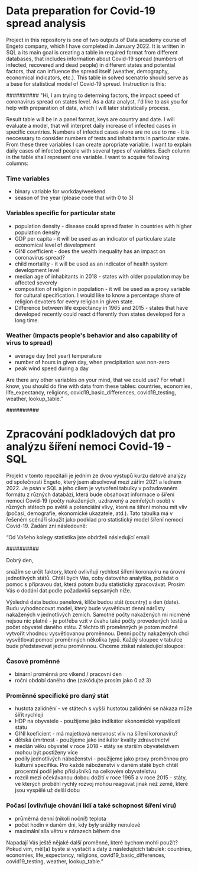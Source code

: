 # Data preparation for Covid-19 spread analysis
Project in this repository is one of two outputs of Data academy course of Engeto company, which I have completed in January 2022. It is written in SQL a its main goal is creating a table in required format from different databases, that includes information about Covid-19 spread (numbers of infected, recovered and dead people) in different states and potential factors, that can influence the spread itself (weather, demography, economical indicators, etc.). This table in solved scenatrio should serve as a base for statistical model of Covid-19 spread. Instruction is this:

##########
"Hi,
I am trying to determing factors, the impact speed of coronavirus spread on states level. As a data analyst, I'd like to ask you for help with preparation of data, which I will later statistically process.

Result table will be in a panel format, keys are country and date. I will evaluate a model, that will interpret daily increase of infected cases in specific countries. Numbers of infected cases alone are no use to me - it is neccessary to consider numbers of tests and inhabitants in particular state. From these three variables I can create apropriate variable. I want to explain daily cases of infected people with several types of variables. Each column in the table shall represent one variable. I want to acquire following columns:

### Time variables
- binary variable for workday/weekend
- season of the year (please code that with 0 to 3)

### Variables specific for particular state
- population density - disease could spread faster in countries with higher population density
- GDP per capita - it will be used as an indicator of particulare state economical level of development
- GINI coefficient - does the wealth inequality has an impact on coronavirus spread?
- child mortality - it will be used as an indicator of health system development level
- median age of inhabitants in 2018 - states with older population may be affected severely
- composition of religion in population - it will be used as a proxy variable for cultural specification. I would like to know a percentage share of religion devoters for every religion in given state.
- Difference between life expectancy in 1965 and 2015 - states that have developed recently could react differently than states developed for a long time.

### Weather (impacts people's behavior and also capability of virus to spread)
- average day (not year) temperature 
- number of hours in given day, when precipitation was non-zero
- peak wind speed during a day

Are there any other variables on your mind, that we could use? For what I know, you should do fine with data from these tables: countries, economies, life_expectancy, religions, covid19_basic_differences, covid19_testing, weather, lookup_table.” 


##########

# Zpracování podkladových dat pro analýzu šíření nemoci Covid-19 - SQL

Projekt v tomto repozitáři je jedním ze dvou výstupů kurzu datové analýzy od společnosti Engeto, který jsem absolvoval mezi zářím 2021 a lednem 2022. Je psán v SQL a jeho cílem je vytvoření tabulky v požadovaném formátu z různých databází, která bude obsahovat informace o šíření nemoci Covid-19 (počty nakažených, uzdravený a zemřelých osob) v různých státech po světě a potenciální vlivy, které na šíření mohou mít vliv (počasí, demografie, ekonomické ukazatele, atd.). Tato tabulka má v řešeném scénáři sloužit jako podklad pro statistický model šíření nemoci Covid-19. Zadání zní následovně:

“Od Vašeho kolegy statistika jste obdrželi následující email:

##########

Dobrý den,

snažím se určit faktory, které ovlivňují rychlost šíření koronaviru na úrovni jednotlivých států. Chtěl bych Vás, coby datového analytika, požádat o pomoc s přípravou dat, která potom budu statisticky zpracovávat. Prosím Vás o dodání dat podle požadavků sepsaných níže.

Výsledná data budou panelová, klíče budou stát (country) a den (date). Budu vyhodnocovat model, který bude vysvětlovat denní nárůsty nakažených v jednotlivých zemích. Samotné počty nakažených mi nicméně nejsou nic platné - je potřeba vzít v úvahu také počty provedených testů a počet obyvatel daného státu. Z těchto tří proměnných je potom možné vytvořit vhodnou vysvětlovanou proměnnou. Denní počty nakažených chci vysvětlovat pomocí proměnných několika typů. Každý sloupec v tabulce bude představovat jednu proměnnou. Chceme získat následující sloupce:

### Časové proměnné

- binární proměnná pro víkend / pracovní den
- roční období daného dne (zakódujte prosím jako 0 až 3)

### Proměnné specifické pro daný stát
- hustota zalidnění - ve státech s vyšší hustotou zalidnění se nákaza může šířit rychleji
- HDP na obyvatele - použijeme jako indikátor ekonomické vyspělosti státu
- GINI koeficient - má majetková nerovnost vliv na šíření koronaviru?
- dětská úmrtnost - použijeme jako indikátor kvality zdravotnictví
- medián věku obyvatel v roce 2018 - státy se starším obyvatelstvem mohou být postiženy více
- podíly jednotlivých náboženství - použijeme jako proxy proměnnou pro kulturní specifika. Pro každé náboženství v daném státě bych chtěl procentní podíl jeho příslušníků na celkovém obyvatelstvu
- rozdíl mezi očekávanou dobou dožití v roce 1965 a v roce 2015 - státy, ve kterých proběhl rychlý rozvoj mohou reagovat jinak než země, které jsou vyspělé už delší dobu

### Počasí (ovlivňuje chování lidí a také schopnost šíření viru)
- průměrná denní (nikoli noční!) teplota
- počet hodin v daném dni, kdy byly srážky nenulové
- maximální síla větru v nárazech během dne

Napadají Vás ještě nějaké další proměnné, které bychom mohli použít? Pokud vím, měl(a) byste si vystačit s daty z následujících tabulek: countries, economies, life_expectancy, religions, covid19_basic_differences, covid19_testing, weather, lookup_table.”

